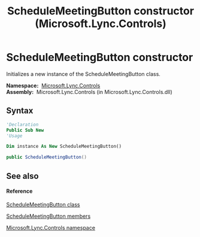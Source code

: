 ﻿---
title: ScheduleMeetingButton constructor  (Microsoft.Lync.Controls)
TOCTitle: 'ScheduleMeetingButton constructor '
ms:assetid: M:Microsoft.Lync.Controls.ScheduleMeetingButton.#ctor_DI_3_UC_OCS14MrefLyncWPF
ms:mtpsurl: https://msdn.microsoft.com/en-us/library/microsoft.lync.controls.schedulemeetingbutton_di_3_uc_ocs14mreflyncwpf.schedulemeetingbutton_di_3_uc_ocs14mreflyncwpf(v=office.15)
ms:contentKeyID: 48596319
ms.date: 07/28/2014
mtps_version: v=office.15
f1_keywords:
- Microsoft.Lync.Controls.ScheduleMeetingButton.ScheduleMeetingButton
dev_langs:
- CSharp
- JScript
- VB
- other
---

# ScheduleMeetingButton constructor

Initializes a new instance of the ScheduleMeetingButton class.

**Namespace:**  [Microsoft.Lync.Controls](microsoft-lync-controls-namespace_1.md)  
**Assembly:**  Microsoft.Lync.Controls (in Microsoft.Lync.Controls.dll)

## Syntax

``` vb
'Declaration
Public Sub New
'Usage

Dim instance As New ScheduleMeetingButton()
```

``` csharp
public ScheduleMeetingButton()
```

## See also

#### Reference

[ScheduleMeetingButton class](schedulemeetingbutton-class-microsoft-lync-controls_1.md)

[ScheduleMeetingButton members](schedulemeetingbutton-members-microsoft-lync-controls_1.md)

[Microsoft.Lync.Controls namespace](microsoft-lync-controls-namespace_1.md)


